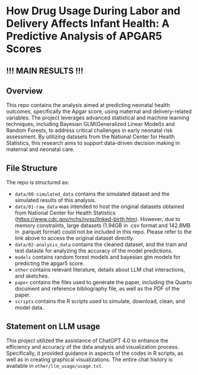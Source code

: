 # How Drug Usage During Labor and Delivery Affects Infant Health: A Predictive Analysis of APGAR5 Scores
## !!! MAIN RESULTS !!!

## Overview

This repo contains the analysis aimed at predicting neonatal health outcomes, specifically the Apgar score, using maternal and delivery-related variables. The project leverages advanced statistical and machine learning techniques, including Bayesian GLM(Generalized Linear Model)s and Random Forests, to address critical challenges in early neonatal risk assessment. By utilizing datasets from the National Center for Health Statistics, this research aims to support data-driven decision making in maternal and neonatal care.


## File Structure

The repo is structured as:

-   `data/00-simulated_data` contains the simulated dataset and the simulated results of this analysis.
-   `data/01-raw_data` was intended to host the original datasets obtained from National Center for Health Statistics (https://www.cdc.gov/nchs/nvss/linked-birth.htm). However, due to memory constraints, large datasets (1.94GB in .csv format and 142.8MB in .parquet format) could not be included in this repo. Please refer to the link above to access the original dataset directly.
-   `data/02-analysis_data` contains the cleaned dataset, and the train and test dataste for analyzing the accuracy of the model predictions.
-   `models` contains random forest models and bayesian glm models for predicting the apgar5 score. 
-   `other` contains relevant literature, details about LLM chat interactions, and sketches.
-   `paper` contains the files used to generate the paper, including the Quarto document and reference bibliography file, as well as the PDF of the paper. 
-   `scripts` contains the R scripts used to simulate, download, clean, and model data.


## Statement on LLM usage

This project utilized the assistance of ChatGPT 4.0 to enhance the efficiency and accuracy of the data analysis and visualization process. Specifically, it provided guidance in aspects of the codes in R scripts, as well as in creating graphical visualizations. The entire chat history is available in `other/llm_usage/usage.txt`.
